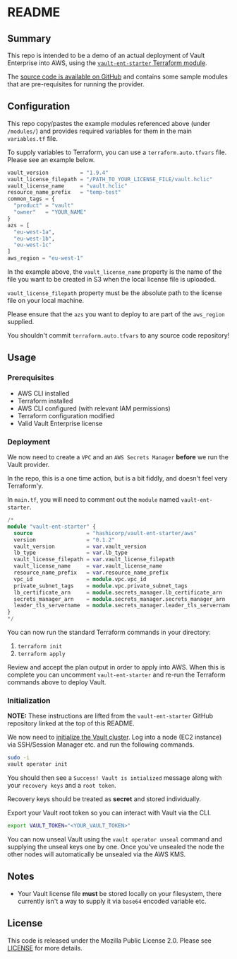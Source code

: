 # README

## Summary

This repo is intended to be a demo of an actual deployment of Vault Enterprise into AWS, using the [`vault-ent-starter` Terraform module](https://registry.terraform.io/modules/hashicorp/vault-ent-starter/aws/latest).

The [source code is available on GitHub](https://github.com/hashicorp/terraform-aws-vault-ent-starter) and contains some sample modules that are pre-requisites for running the provider.

## Configuration

This repo copy/pastes the example modules referenced above (under `/modules/`) and provides required variables for them in the main `variables.tf` file.

To supply variables to Terraform, you can use a `terraform.auto.tfvars` file. Please see an example below.

```terraform
vault_version          = "1.9.4"
vault_license_filepath = "/PATH_TO_YOUR_LICENSE_FILE/vault.hclic"
vault_license_name     = "vault.hclic"
resource_name_prefix   = "temp-test"
common_tags = {
  "product" = "vault"
  "owner"   = "YOUR_NAME"
}
azs = [
  "eu-west-1a",
  "eu-west-1b",
  "eu-west-1c"
]
aws_region = "eu-west-1"
```
In the example above, the `vault_license_name` property is the name of the file you want to be created in S3 when the local license file is uploaded. 

`vault_license_filepath` property must be the absolute path to the license file on your local machine. 

Please ensure that the `azs` you want to deploy to are part of the `aws_region` supplied.

You shouldn't commit `terraform.auto.tfvars` to any source code repository!

## Usage

### Prerequisites

* AWS CLI installed
* Terraform installed
* AWS CLI configured (with relevant IAM permissions)
* Terraform configuration modified
* Valid Vault Enterprise license

### Deployment

We now need to create a `VPC` and an `AWS Secrets Manager` __before__ we run the Vault provider.

In the repo, this is a one time action, but is a bit fiddly, and doesn't feel very Terraform'y.

In `main.tf`, you will need to comment out the `module` named `vault-ent-starter`.

```terraform
/*
module "vault-ent-starter" {
  source                 = "hashicorp/vault-ent-starter/aws"
  version                = "0.1.2"
  vault_version          = var.vault_version
  lb_type                = var.lb_type
  vault_license_filepath = var.vault_license_filepath
  vault_license_name     = var.vault_license_name
  resource_name_prefix   = var.resource_name_prefix
  vpc_id                 = module.vpc.vpc_id
  private_subnet_tags    = module.vpc.private_subnet_tags
  lb_certificate_arn     = module.secrets_manager.lb_certificate_arn
  secrets_manager_arn    = module.secrets_manager.secrets_manager_arn
  leader_tls_servername  = module.secrets_manager.leader_tls_servername
}
*/
```

You can now run the standard Terraform commands in your directory:

1. `terraform init`
2. `terraform apply`

Review and accept the plan output in order to apply into AWS. When this is complete you can uncomment `vault-ent-starter` and re-run the Terraform commands above to deploy Vault.

### Initialization

__NOTE:__ These instructions are lifted from the `vault-ent-starter` GitHub repository linked at the top of this README.

We now need to [initialize the Vault cluster](https://www.vaultproject.io/docs/commands/operator/init#operator-init). Log into a node (EC2 instance) via SSH/Session Manager etc. and run the following commands.

```bash
sudo -i
vault operator init
```
You should then see a `Success! Vault is intialized` message along with your `recovery keys` and a `root token`.

Recovery keys should be treated as __secret__ and stored individually.

Export your Vault root token so you can interact with Vault via the CLI.

```bash
export VAULT_TOKEN="<YOUR_VAULT_TOKEN>"
```

You can now unseal Vault using the `vault operator unseal` command and supplying the unseal keys one by one. Once you've unsealed the node the other nodes will automatically be unsealed via the AWS KMS.

## Notes

* Your Vault license file __must__ be stored locally on your filesystem, there currently isn't a way to supply it via `base64` encoded variable etc.

## License

This code is released under the Mozilla Public License 2.0. Please see
[LICENSE](https://github.com/hashicorp/terraform-aws-vault-ent-starter/blob/main/LICENSE)
for more details.